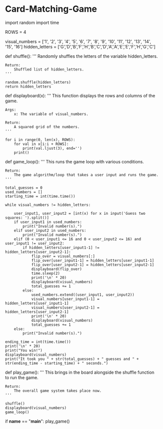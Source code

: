 # Card-Matching-Game

import random
import time

   
ROWS = 4

visual_numbers = ['1', '2', '3', '4', '5', '6', '7', '8', '9', '10', '11', '12', '13', '14', '15', '16']
hidden_letters = ['G','D','B','F','H','B','C','D','A','A','E','E','F','H','G','C']



def shuffle():
    '''
    Randomly shuffles the letters of the variable hidden_letters.
    
    Return:
        Shuffled list of hidden_letters.
    '''  
    
    random.shuffle(hidden_letters)
    return hidden_letters



def displayboard(x):
    '''
    This function displays the rows and columns of the game.
    
    Args:
        x: The variable of visual_numbers.
    
    Return:
        A squared grid of the numbers.
    '''
    
    for i in range(0, len(x), ROWS):
        for val in x[i:i + ROWS]:
            print(val.ljust(3), end='')
        print()
 
 
 
def game_loop():
    '''
    This runs the game loop with various conditions.
    
    Return:
        The game algorithm/loop that takes a user input and runs the game.
    '''
    
    total_guesses = 0
    used_numbers = []
    starting_time = int(time.time())
    
    while visual_numbers != hidden_letters:
        
        user_input1, user_input2 = [int(x) for x in input('Guess two squares: ').split()]
        if user_input1 in used_numbers:
            print("Invalid number(s).")
        elif user_input2 in used_numbers:
            print("Invalid number(s).")
        elif (0 < user_input1 <= 16 and 0 < user_input2 <= 16) and user_input1 != user_input2:
            if hidden_letters[user_input1-1] != hidden_letters[user_input2-1]:
                flip_over = visual_numbers[:]
                flip_over[user_input1-1] = hidden_letters[user_input1-1]
                flip_over[user_input2-1] = hidden_letters[user_input2-1]
                displayboard(flip_over)
                time.sleep(2)
                print('\n' * 20)
                displayboard(visual_numbers)
                total_guesses += 1
            else:
                used_numbers.extend((user_input1, user_input2))
                visual_numbers[user_input1-1] = hidden_letters[user_input1-1]
                visual_numbers[user_input2-1] = hidden_letters[user_input2-1]
                print('\n' * 20)
                displayboard(visual_numbers)
                total_guesses += 1
        else:
            print("Invalid number(s).")
            
    ending_time = int(time.time())        
    print('\n' * 20)
    print("You win!")
    displayboard(visual_numbers)
    print("It took you " + str(total_guesses) + " guesses and " + str(ending_time - starting_time) + " seconds.")



def play_game():
    '''
    This brings in the board alongside the shuffle function to run the game.
    
    Return:
        The overall game system takes place now.
    '''
    
    shuffle()
    displayboard(visual_numbers)
    game_loop()
    
  
  
if __name__ == "__main__":
    play_game()
    
       

